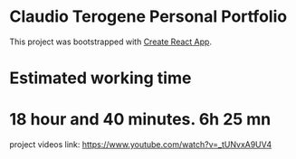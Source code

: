 # Claudio Terogene Personal Portfolio

This project was bootstrapped with [Create React App](https://github.com/facebook/create-react-app).


# Estimated working time
# 18 hour and 40 minutes. 6h 25 mn
project videos link: https://www.youtube.com/watch?v=_tUNvxA9UV4

